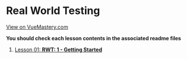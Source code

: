 # Real World Testing
[View on VueMastery.com](https://vuemastery.com/courses/real-world-testing)

**You should check each lesson contents in the associated readme files**

1. [Lesson 01: **RWT: 1 - Getting Started**](https://player.vimeo.com/video/530491857?autoplay=1&app_id=122963)
